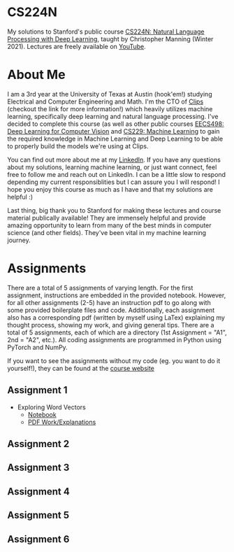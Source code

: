 # CS224N
My solutions to Stanford's public course [CS224N: Natural Language Processing with Deep Learning](https://web.stanford.edu/class/archive/cs/cs224n/cs224n.1214/index.html#schedule), taught by Christopher Manning (Winter 2021).
Lectures are freely available on [YouTube](https://www.youtube.com/playlist?list=PLoROMvodv4rOSH4v6133s9LFPRHjEmbmJ). 

# About Me
I am a 3rd year at the University of Texas at Austin (hook'em!) studying Electrical and Computer Engineering and Math. I'm the CTO of [Clips](https://www.clipsai.com/) (checkout the link for more information!) which heavily utilizes machine learning, specifically deep learning and natural language processing. I've decided to complete this course (as well as other public courses [EECS498: Deep Learning for Computer Vision](https://github.com/bensmidt/EECS-498-DL-Computer-Vision) and [CS229: Machine Learning](https://github.com/bensmidt/CS229-ML-Autumn-2018) to gain the required knowledge in Machine Learning and Deep Learning to be able to properly build the models we're using at Clips. 

You can find out more about me at my [LinkedIn](https://www.linkedin.com/in/benjamin-smidt/). If you have any questions about my solutions, learning machine learning, or just want connect, feel free to follow me and reach out on LinkedIn. I can be a little slow to respond depending my current responsiblities but I can assure you I will respond! I hope you enjoy this course as much as I have and that my solutions are helpful :)

Last thing, big thank you to Stanford for making these lectures and course material publically available! They are immensely helpful and provide amazing opportunity to learn from many of the best minds in computer science (and other fields). They've been vital in my machine learning journey. 

# Assignments
There are a total of 5 assignments of varying length. For the first assignment, instructions are embedded in the provided notebook. However, for all other assignments (2-5) have an instruction pdf to go along with some provided boilerplate files and code. Additionally, each assignment also has a corresponding pdf (written by myself using LaTex) explaining my thought process, showing my work, and giving general tips. There are a total of 5 assignments, each of which are a directory (1st Assignment = "A1", 2nd = "A2", etc.). All coding assignments are programmed in Python using PyTorch and NumPy. 

If you want to see the assignments without my code (eg. you want to do it yourself!), they can be found at the [course website](https://web.stanford.edu/class/cs224n/index.html#schedule)

## Assignment 1
- Exploring Word Vectors
  - [Notebook](https://github.com/bensmidt/CS224N-Deep-Learning-NLP/blob/main/A1/exploring_word_vectors.ipynb)
  - [PDF Work/Explanations](https://github.com/bensmidt/CS224N-Deep-Learning-NLP/blob/main/A1/ExploringWordVectors.pdf)

## Assignment 2

## Assignment 3

## Assignment 4

## Assignment 5

## Assignment 6
